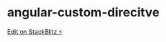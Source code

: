 # angular-custom-direcitve

[Edit on StackBlitz ⚡️](https://stackblitz.com/edit/angular-custom-direcitve)